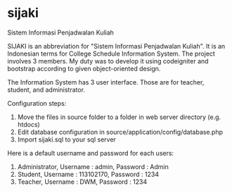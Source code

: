 sijaki
======

Sistem Informasi Penjadwalan Kuliah

SIJAKI is an abbreviation for "Sistem Informasi Penjadwalan Kuliah". It is an Indonesian terms for College Schedule Information System. The project involves 3 members. My duty was to develop it using codeigniter and bootstrap according to given object-oriented design.

The Information System has 3 user interface. Those are for teacher, student, and administrator.


Configuration steps:

1. Move the files in source folder to a folder in web server directory (e.g. htdocs)
2. Edit database configuration in source/application/config/database.php
3. Import sijaki.sql to your sql server

Here is a default username and password for each users:
1. Administrator, Username : admin, Password : Admin
2. Student, Username : 113102170, Password : 1234
3. Teacher, Username : DWM, Password : 1234
